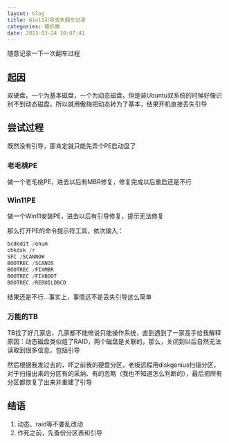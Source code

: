 ```yaml
---
layout: blog
title: Win11引导丢失翻车记录
categories: 瞎折腾
date: 2023-03-24 10:07:41
---
```


随意记录一下一次翻车过程

## 起因

双硬盘，一个为基本磁盘，一个为动态磁盘，但是装Ubuntu双系统的时候好像识别不到动态磁盘，所以就用傲梅把动态转为了基本，结果开机直接丢失引导

## 尝试过程

既然没有引导，那肯定就只能先弄个PE启动盘了

### 老毛桃PE

做一个老毛桃PE，进去以后有MBR修复，修复完成以后重启还是不行

### Win11PE

做一个Win11安装PE，进去以后有引导修复，提示无法修复

那么打开PE的命令提示符工具，依次输入：

``` powershell
bcdedit /enum
chkdsk /r
SFC /SCANNOW
BOOTREC /SCANOS
BOOTREC /FIXMBR
BOOTREC /FIXBOOT
BOOTREC /REBUILDBCD
```

结果还是不行...事实上，事情远不是丢失引导这么简单

### 万能的TB

TB找了好几家店，几家都不能修说只能操作系统，直到遇到了一家高手给我解释原因：动态磁盘类似组了RAID，两个磁盘是关联的，那么，关闭到以后自然无法读取到很多信息，包括引导

然后根据我发过去的，坏之前我的硬盘分区，老板远程用diskgenius扫描分区，对于扫描出来的分区有的采纳、有的忽略（我也不知道怎么判断的），最后把所有分区都恢复了出来并重建了引导

## 结语

1. 动态、raid等不要乱改动
2. 作死之前，先备份分区表和引导
